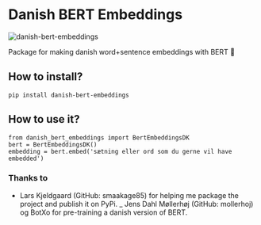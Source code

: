 # Danish BERT Embeddings
![danish-bert-embeddings](https://user-images.githubusercontent.com/39537120/96163240-f1c8cd80-0f19-11eb-8bb5-ab1e9f467060.jpg)

Package for making danish word+sentence embeddings with BERT 📜

## How to install?
```
pip install danish-bert-embeddings
```

## How to use it?
```
from danish_bert_embeddings import BertEmbeddingsDK
bert = BertEmbeddingsDK()
embedding = bert.embed('sætning eller ord som du gerne vil have embedded')
```

### Thanks to
- Lars Kjeldgaard (GitHub: smaakage85) for helping me package the project and publish it on PyPi.
_ Jens Dahl Møllerhøj (GitHub: mollerhoj) og BotXo for pre-training a danish version of BERT.



